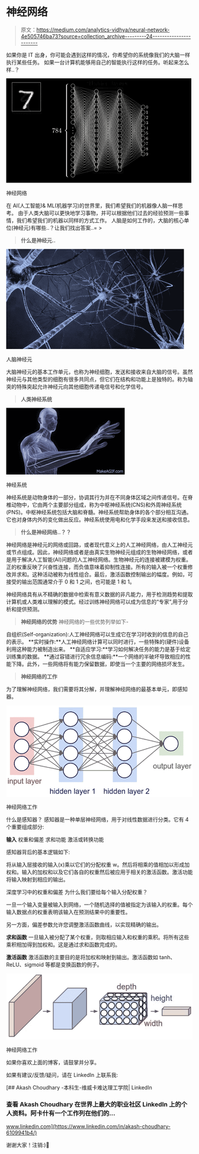 # 神经网络

> 原文：<https://medium.com/analytics-vidhya/neural-network-4e505746ba73?source=collection_archive---------24----------------------->

如果你是 IT 出身，你可能会遇到这样的情况，你希望你的系统像我们的大脑一样执行某些任务。
如果一台计算机能够用自己的智能执行这样的任务。听起来怎么样..？

![](img/6742b39a3f267dd3202dfb89b1d4227c.png)

神经网络

在 AI(人工智能)& ML(机器学习)的世界里，我们希望我们的机器像人脑一样思考。
由于人类大脑可以更快地学习事物，并可以根据他们过去的经验预测一些事情，我们希望我们的机器以同样的方式工作。
人脑是如何工作的，大脑的核心单位(神经元)有哪些..？让我们找出答案..= >

> **什么是神经元..**

![](img/b6de628641b1316f104c15c22bbe00f9.png)

人脑神经元

大脑神经元的基本工作单元，也称为神经细胞，发送和接收来自大脑的信号。虽然神经元与其他类型的细胞有很多共同点，但它们在结构和功能上是独特的。称为轴突的特殊突起允许神经元向其他细胞传递电信号和化学信号。

> **人类神经系统**

![](img/20b9a44e9c470fe38491da65de4f4f40.png)

神经系统

神经系统是动物身体的一部分，协调其行为并在不同身体区域之间传递信号。在脊椎动物中，它由两个主要部分组成，称为中枢神经系统(CNS)和外周神经系统(PNS)。中枢神经系统包括大脑和脊髓。神经系统帮助身体的各个部分相互沟通。它也对身体内外的变化做出反应。神经系统使用电和化学手段来发送和接收信息。

> **什么是神经网络..？？**

神经网络是神经元的网络或回路，或者现代意义上的人工神经网络，由人工神经元或节点组成。因此，神经网络或者是由真实生物神经元组成的生物神经网络，或者是用于解决人工智能(AI)问题的人工神经网络。生物神经元的连接被建模为权重。正的权重反映了兴奋性连接，而负值意味着抑制性连接。所有的输入被一个权重修改并求和。这种活动被称为线性组合。最后，激活函数控制输出的幅度。例如，可接受的输出范围通常介于 0 和 1 之间，也可能是 1 和 1。

神经网络具有从不精确的数据中检索有意义数据的非凡能力，用于检测趋势和提取计算机或人类难以理解的模式。经过训练神经网络可以成为信息的“专家”,用于分析和提供预测。

> **神经网络的优势** 神经网络的一些优势列举如下-

自组织(Self-organization):人工神经网络可以生成它在学习时收到的信息的自己的表示。
**实时操作:**人工神经网络计算可以同时进行，一些特殊的(硬件)设备利用这种能力被制造出来。
**自适应学习:**学习如何解决任务的能力是基于给定训练集的数据。
**通过容错进行冗余信息编码:**一个网络的半破坏导致相应的性能下降。此外，一些网络将有能力保留数据，即使当一个主要的网络损坏发生。

> **神经网络的工作**

为了理解神经网络，我们需要将其分解，并理解神经网络的最基本单元，即感知器。

![](img/92dde12201dd6afc67b9ef98d9b09dfe.png)

神经网络工作

什么是感知器？
感知器是一种单层神经网络，用于对线性数据进行分类。它有 4 个重要组成部分:

**输入**
权重和偏差
求和功能
激活或转换功能

感知器背后的基本逻辑如下:

将从输入层接收的输入(x)乘以它们的分配权重 w。然后将相乘的值相加以形成加权和。输入的加权和以及它们各自的权重然后被应用于相关的激活函数。激活功能将输入映射到相应的输出。

深度学习中的权重和偏差
为什么我们要给每个输入分配权重？

一旦一个输入变量被输入到网络，一个随机选择的值被指定为该输入的权重。每个输入数据点的权重表明该输入在预测结果中的重要性。

另一方面，偏差参数允许您调整激活函数曲线，以实现精确的输出。

**求和函数**
一旦输入被分配了某个权重，则取相应输入和权重的乘积。将所有这些乘积相加得到加权和。这是通过求和函数完成的。

**激活函数**
激活函数的主要目的是将加权和映射到输出。激活函数如 tanh、ReLU、sigmoid 等都是变换函数的例子。

![](img/28400c16ce139a8b21a8b1765394832d.png)

神经网络工作

如果你喜欢上面的博客，请鼓掌并分享。

如果有建议/反馈/疑问，请在 LinkedIn 上联系我:

[](https://www.linkedin.com/in/akash-choudhary-6109941b4/) [## Akash Choudhary -本科生-维威卡难达理工学院| LinkedIn

### 查看 Akash Choudhary 在世界上最大的职业社区 LinkedIn 上的个人资料。阿卡什有一个工作列在他们的…

www.linkedin.com](https://www.linkedin.com/in/akash-choudhary-6109941b4/) 

谢谢大家！注销:)🙌